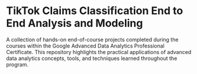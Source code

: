 # TikTok Claims Classification End to End Analysis and Modeling
A collection of hands-on end-of-course projects completed during the courses within the Google Advanced Data Analytics Professional Certificate. This repository highlights the practical applications of advanced data analytics concepts, tools, and techniques learned throughout the program.
